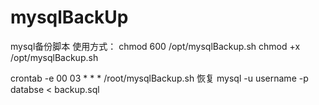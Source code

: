 # mysqlBackUp
mysql备份脚本
使用方式：
chmod 600 /opt/mysqlBackup.sh
chmod +x /opt/mysqlBackup.sh

crontab -e
00 03 * * * /root/mysqlBackup.sh
恢复
mysql -u username -p databse < backup.sql
